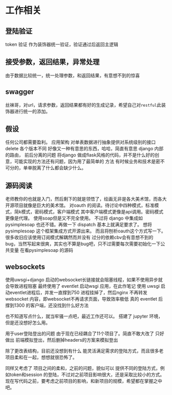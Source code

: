 # 工作相关
## 登陆验证
token 验证 作为装饰器统一验证，验证通过后返回主逻辑
## 接受参数，返回结果，异常处理
由于数据比较统一，统一处理参数，和返回结果，有意想不到的惊喜

## swagger
丝袜哥，对url，请求参数，返回结果都有好的生成记录，希望自己对`restful`此装饰器进行统一的添加。

## 假设
任何公司都需要盈利。
应用架构
对单表数据进行抽象提供对系统级别的接口
delete 各个版本不同
好像又一种有意思的东西，哈哈，简直有意思
django 内部的路由，
前后分离的问题
将django 做成flask风格的代码，并不是什么好的创意，可能实现的方法还有问题，因为用了最简单的 方法
有时候业务和技术是密不可分的，单单脱离了什么都会缺少什么。

## 源码阅读
老师教你的也就是入门，然后剩下的就是领悟了，绘画无非是各大美术馆，而各大开源项目就像是巨大的美术馆。
对oauth 的阅读。待讨论中四种模式，标准模式，简k模式，密码模式，客户端模式
其中客户端模式更像是api调用。密码模式更像是代理。
使用soap但是又不完全使用。
不过将 django 中集成如 pysimplesoap 也还不错。再做一下 dispatch 基本上就满足要求了。
想将pysimplesoap 这个框架集成方式开源出来。
而且将刨析oauth这个方式写一下。 
很多收旧应该使用订阅模式解耦然而并没有
过分的依赖cbv会有意想不到的 bug，当然写起来很爽，其实也不算是bug吧，只不过需要每次需要初始化一下公共变量
在看pysimplesoap 的源码

## websockets
使用uwsgi+django 启动的websocket长链接就会阻塞线程，如果不使用异步就会导致进程阻塞
最终使用了 eventlet 启动wsgi 应用，在此作笔记
使用 uwsgi 启动eventlet进程后，并发一直撑到750 进程挂掉了，然后nginx 不再转发websocket 内容，即websocket不再请求页面，导致效率极低
真的 eventlet 后撑到1300 的客户端，还没找到什么好方法

也不知道写点什么，就当牢骚一点吧，最近工作还可以。
搭建了 jupyter 环境，但是还没想好怎么用。

用于user登陆登出的问题
由于现在已经耦合了11个项目了。简直不敢大改了
只好做出 前端模拟登出，然后删掉headers的方案来模拟登出

除了更改表结构，目前还没想到有什么 能灵活满足需求的登陆方式，而且很多老项目柔和在一起，想想就很恐怖了。

同样又考虑了 项目之间的柔和，之前的问题，貌似可以 提供不同的登陆方式，例如token和session 的登陆，不过对之前项目影响很大，还是采取比较小的方式。
现在写代码之前，要考虑之前项目的影响，和新项目的规模，希望都在掌握之中吧。